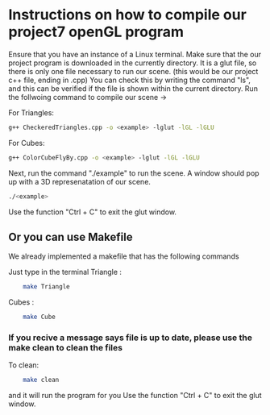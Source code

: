 # Instructions on how to compile our project7 openGL program

Ensure that you have an instance of a Linux terminal.
Make sure that the our project program is downloaded in the currently directory. It is a glut file, so there is only one file necessary to run our scene. (this would be our project c++ file, ending in .cpp) You can check this by writing the command "ls", and this can be verified if the file is shown within the current directory.
Run the follwoing command to compile our scene -> 

For Triangles:
```bash
g++ CheckeredTriangles.cpp -o <example> -lglut -lGL -lGLU
````

For Cubes:
```bash
g++ ColorCubeFlyBy.cpp -o <example> -lglut -lGL -lGLU
````

Next, run the command "./example" to run the scene. A window should pop up with a 3D represenatation of our scene. 
```bash
./<example>
```
Use the function "Ctrl + C" to exit the glut window. 

## Or you can use Makefile
We already implemented a makefile that has the following commands

Just type in the terminal 
Triangle :
```bash
    make Triangle
```

Cubes :
```bash
    make Cube
```
### If you recive a message says file is up to date, please use the make clean to clean the files
To clean:
```bash
    make clean
```
 
and it will run the program for you 
Use the function "Ctrl + C" to exit the glut window. 